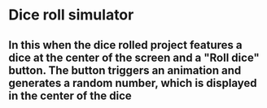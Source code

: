 # Dice roll simulator

## In this when the dice rolled project features a dice at the center of the screen and a "Roll dice" button. The button triggers an animation and generates a random number, which is displayed in the center of the dice
